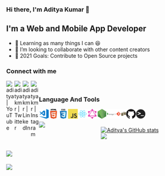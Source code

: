 ### Hi there, I'm Aditya Kumar 👋

## I'm a Web and Mobile App Developer 

- 🌱 Learning as many things I can 😆
- 👯 I’m looking to collaborate with other content creators
- 🥅 2021 Goals: Contribute to Open Source projects

### Connect with me

[<img align="left" alt="aditya | YouTube" width="22px" src="https://cdn.jsdelivr.net/npm/simple-icons@v3/icons/youtube.svg" />][youtube]
[<img align="left" alt="adityakmr | Twitter" width="22px" src="https://cdn.jsdelivr.net/npm/simple-icons@v3/icons/twitter.svg" />][twitter]
[<img align="left" alt="adityakmr | LinkedIn" width="22px" src="https://cdn.jsdelivr.net/npm/simple-icons@v3/icons/linkedin.svg" />][linkedin]
[<img align="left" alt="adityakmr | Instagram" width="22px" src="https://cdn.jsdelivr.net/npm/simple-icons@v3/icons/instagram.svg" />][instagram]


<br />

### Language And Tools
<img align="left" alt="Visual Studio Code" width="26px" src="https://raw.githubusercontent.com/github/explore/80688e429a7d4ef2fca1e82350fe8e3517d3494d/topics/visual-studio-code/visual-studio-code.png" />
<img align="left" alt="HTML5" width="26px" src="https://raw.githubusercontent.com/github/explore/80688e429a7d4ef2fca1e82350fe8e3517d3494d/topics/html/html.png" />
<img align="left" alt="CSS3" width="26px" src="https://raw.githubusercontent.com/github/explore/80688e429a7d4ef2fca1e82350fe8e3517d3494d/topics/css/css.png" />
<img align="left" alt="JavaScript" width="26px" src="https://raw.githubusercontent.com/github/explore/80688e429a7d4ef2fca1e82350fe8e3517d3494d/topics/javascript/javascript.png" />
<img align="left" alt="React" width="26px" src="https://raw.githubusercontent.com/github/explore/80688e429a7d4ef2fca1e82350fe8e3517d3494d/topics/react/react.png" />
<img align="left" alt="GraphQL" width="26px" src="https://raw.githubusercontent.com/github/explore/80688e429a7d4ef2fca1e82350fe8e3517d3494d/topics/graphql/graphql.png" />
<img align="left" alt="Node.js" width="26px" src="https://raw.githubusercontent.com/github/explore/80688e429a7d4ef2fca1e82350fe8e3517d3494d/topics/nodejs/nodejs.png" />
<img align="left" alt="MongoDB" width="26px" src="https://raw.githubusercontent.com/github/explore/80688e429a7d4ef2fca1e82350fe8e3517d3494d/topics/mongodb/mongodb.png" />
<img align="left" alt="Git" width="26px" src="https://raw.githubusercontent.com/github/explore/80688e429a7d4ef2fca1e82350fe8e3517d3494d/topics/git/git.png" />
<img align="left" alt="GitHub" width="26px" src="https://raw.githubusercontent.com/github/explore/78df643247d429f6cc873026c0622819ad797942/topics/github/github.png" />
<img align="left" alt="Terminal" width="26px" src="https://raw.githubusercontent.com/github/explore/80688e429a7d4ef2fca1e82350fe8e3517d3494d/topics/terminal/terminal.png" />
<br/>
<br/>



[twitter]: https://twitter.com/dev_adityakmr
[youtube]: https://www.youtube.com/c/adityakumar7
[instagram]: https://instagram.com/thisisadityak
[linkedin]: https://linkedin.com/in/adityakmr7

<div style="display:flex; flex-direction:row;">
<img src="https://github-readme-stats.vercel.app/api/top-langs/?username=adityakmr7&layout=compact&theme=tokyonight&custom_title=Top%20Languages" width="40%"/>
  
[![Aditya's GitHub stats](https://github-readme-stats.vercel.app/api?username=adityakmr7)](https://github.com/adityakmr7/github-readme-stats)
<br/>
![](https://komarev.com/ghpvc/?username=adityakmr7) 
</div>

<p>
 <a href="https://git.io/streak-stats">
    <img src="http://github-readme-streak-stats.herokuapp.com?user=adityakmr7&theme=react&background=0d1117&border=666">
  </a>
<p>
<div>
  <img src="https://github-profile-trophy.vercel.app/?username=adityakmr7&column=6&theme=onedark" align="center"/>
</div>





